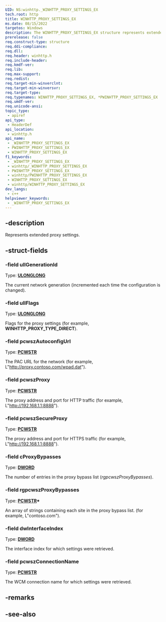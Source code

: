 ```yaml
---
UID: NS:winhttp._WINHTTP_PROXY_SETTINGS_EX
tech.root: http
title: WINHTTP_PROXY_SETTINGS_EX
ms.date: 08/15/2022
targetos: Windows
description: The WINHTTP_PROXY_SETTINGS_EX structure represents extended proxy settings.
prerelease: false
req.construct-type: structure
req.ddi-compliance: 
req.dll: 
req.header: winhttp.h
req.include-header: 
req.kmdf-ver: 
req.lib: 
req.max-support: 
req.redist: 
req.target-min-winverclnt: 
req.target-min-winversvr: 
req.target-type: 
req.typenames: WINHTTP_PROXY_SETTINGS_EX, *PWINHTTP_PROXY_SETTINGS_EX
req.umdf-ver: 
req.unicode-ansi: 
topic_type:
 - apiref
api_type:
 - HeaderDef
api_location:
 - winhttp.h
api_name:
 - _WINHTTP_PROXY_SETTINGS_EX
 - PWINHTTP_PROXY_SETTINGS_EX
 - WINHTTP_PROXY_SETTINGS_EX
f1_keywords:
 - _WINHTTP_PROXY_SETTINGS_EX
 - winhttp/_WINHTTP_PROXY_SETTINGS_EX
 - PWINHTTP_PROXY_SETTINGS_EX
 - winhttp/PWINHTTP_PROXY_SETTINGS_EX
 - WINHTTP_PROXY_SETTINGS_EX
 - winhttp/WINHTTP_PROXY_SETTINGS_EX
dev_langs:
 - c++
helpviewer_keywords:
 - _WINHTTP_PROXY_SETTINGS_EX
---
```


## -description

Represents extended proxy settings.

## -struct-fields

### -field ullGenerationId

Type: **[ULONGLONG](/windows/win32/winprog/windows-data-types)**

The current network generation (incremented each time the configuration is changed).

### -field ullFlags

Type: **[ULONGLONG](/windows/win32/winprog/windows-data-types)**

Flags for the proxy settings (for example, **WINHTTP_PROXY_TYPE_DIRECT**).

### -field pcwszAutoconfigUrl

Type: **[PCWSTR](/windows/win32/winprog/windows-data-types)**

The PAC URL for the network (for example, L"http://proxy.contoso.com/wpad.dat").

### -field pcwszProxy

Type: **[PCWSTR](/windows/win32/winprog/windows-data-types)**

The proxy address and port for HTTP traffic (for example, L"http://192.168.1.1:8888").

### -field pcwszSecureProxy

Type: **[PCWSTR](/windows/win32/winprog/windows-data-types)**

The proxy address and port for HTTPS traffic (for example, L"http://192.168.1.1:8888").

### -field cProxyBypasses

Type: **[DWORD](/windows/win32/winprog/windows-data-types)**

The number of entries in the proxy bypass list (*rgpcwszProxyBypasses*).

### -field rgpcwszProxyBypasses

Type: **[PCWSTR](/windows/win32/winprog/windows-data-types)\***

An array of strings containing each site in the proxy bypass list. (for example, L"contoso.com").

### -field dwInterfaceIndex

Type: **[DWORD](/windows/win32/winprog/windows-data-types)**

The interface index for which settings were retrieved.

### -field pcwszConnectionName

Type: **[PCWSTR](/windows/win32/winprog/windows-data-types)**

The WCM connection name for which settings were retrieved.

## -remarks

## -see-also
